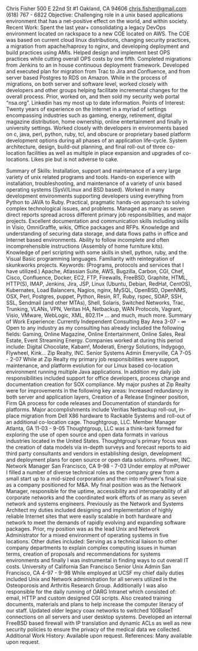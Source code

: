  Chris Fisher
500 E 22nd St #1 Oakland, CA 94606 chris.fisher@gmail.com (618) 767 - 6822
Objective:
Challenging role in a unix based applications environment that has a
net-positive effect on the world, and within society.
Recent Work:
Spent the last year+ consolidating a legacy DevOps environment located on rackspace to a new COE located on AWS. The COE was based on current cloud linux distributions, changing security practices, a migration from apache/haproxy to nginx, and developing deployment and build practices using AMIs. Helped design and implement best OPS practices while cutting overall OPS costs by one fifth.
Completed migrations from Jenkins to an in house continuous deployment framework.
Developed and executed plan for migration from Trac to Jira and Confluence, and from server based Postgres to RDS on Amazon. While in the process of migrations, on both server and software level, worked closely with developers and other groups helping facilitate incremental changes for the overall process.
Prior, worked on, and then sold my security web portal “nsa.org”. Linkedin has my most up to date information.
Points of Interest:
Twenty years of experience on the Internet in a myriad of settings encompassing industries such as gaming, energy, retirement, digital magazine distribution, home ownership, online entertainment and finally in university settings.
Worked closely with developers in environments based on c, java, perl, python, ruby, tcl, and obscure or proprietary based platform development options during all phases of an application life-cycle.
System architecture, design, build-out planning, and final roll-out of three co-location facilities as well as multiple in place expansion and upgrades of co-locations.
Likes pie but is not adverse to cake.
  
 Summary of Skills:
Installation, support and maintenance of a very large variety of unix related programs and tools.
Hands-on experience with installation, troubleshooting, and maintenance of a variety of unix based operating systems (SysV/Linux and BSD based).
Worked in many development environments supporting developers using everything from Python to JAVA to Ruby.
Practical, pragmatic hands-on approach to solving complex technological issues, and problems.
Managed as many as seven direct reports spread across different primary job responsibilities, and major projects.
Excellent documentation and communication skills including skills in Visio, OmniGraffle, wikis, Office packages and RFPs.
Knowledge and understanding of securing data storage, and data flows paths in office and Internet based environments.
Ability to follow incomplete and often incomprehensible instructions (Assembly of home furniture kits).
Knowledge of perl scripting with some skills in shell, python, ruby, and the Visual Basic programming languages.
Familiarity with reintegration of skunkworks projects.
Keywords: (Programs, protocols and services that I have utilized.)
Apache, Atlassian Suite, AWS, Bugzilla, Carbon, CGI, Chef, Cisco, Confluence, Docker, EC2, FTP, Firewalls, FreeBSD, Graphite, HTML, HTTP(S), IMAP, Jenkins, Jira, JSP, Linux (Ubuntu, Debian, RedHat, CentOS), Kubernates,
Load Balancers, Nagios, nginx, MySQL, OpenBSD, OpenNMS, OSX, Perl, Postgres, puppet, Python, Resin, RT, Ruby, rspec, SOAP, SSH, SSL, Sendmail (and other MTAs), Shell, Solaris, Switched Networks, Trac, Trunking, VLANs, VPN, Veritas HA, Netbackup, WAN Protocols, Vagrant, Visio, VMware, WebLogic, XML, 802.11* ... and much, much more.
 Summary of Work Experience:
Currently Independent Consulting
Bay Area 3-07 - ∞
Open to any industry as my consulting has already included the following fields: Gaming, Online Magazine, Online Entertainment, Online Sales, Real Estate, Event Streaming Energy. Companies worked at during this period include: Digital Chocolate, Kabam!, Moderati, Energy Solutions, Indygogo, Flywheel, Kink...
Zip Realty, INC. Senior Systems Admin
Emeryville, CA 7-05 - 2-07
While at Zip Realty my primary job responsibilities were support, maintenance, and platform evolution for our Linux based co-location environment running multiple Java applications. In addition my daily
job responsibilities included support for office developers, process
change and documentation creation for SOX compliance. My major pushes at Zip Realty were for improvements in the following key areas:
Increased redundancy in both server and application layers, Creation of a Release Engineer position, Firm QA process for code releases and Documentation of standards for platforms. Major accomplishments include Veritias Netbackup roll-out, in-place migration from Dell X86 hardware to Rackable Systems and roll-out of an additional co-location cage.
Thoughtgroup, LLC. Member Manager
Atlanta, GA 11-03 - 9-05
Thoughtgroup, LLC was a think-tank formed for exploring the use of open source and open data formats in various industries located in the United States. Thoughtgroup's primary focus was the creation of data models via in-depth surveys and forecast reports to aid third party consultants and vendors in establishing design, development and deployment plans for open source or open data solutions.
 mPower, INC. Network Manager
San Francisco, CA 9-98 - 7-03
Under employ at mPower I filled a number of diverse technical roles as the company grew from a small start up to a mid-sized corporation and then into mPower's final size as a company positioned for M&A. My final position was as the Network Manager, responsible for the uptime, accessibility and interoperability of all corporate networks and the coordinated work efforts
of as many as seven network and systems engineers. Previously as the Network and Systems Architect my duties included designing and implementation of highly reliable Internet sites that were easily scalable in both hardware
and network to meet the demands of rapidly evolving and expanding software packages. Prior, my position was as the lead Unix and Network Administrator
for a mixed environment of operating systems in five locations. Other duties included: Serving as a technical liaison to other company departments to explain complex computing issues in human terms, creation of proposals and recommendations for systems environments and finally I was instrumental in finding ways to cut overall IT costs.
University of California San Francisco Senior Unix Admin
San Francisco, CA 4-97 - 9-98
While employed at UCSF my chief daily duties included Unix and Network administration for all servers utilized in the Osteoporosis and Arthritis Research Group. Additionally I was also responsible for the daily running of OARG Intranet which consisted of: email, HTTP and custom designed CGI scripts. Also created training documents, materials and plans to help increase the computer literacy of our staff. Updated older legacy coax networks to switched 100BaseT connections on all servers and user desktop systems. Developed an internal FreeBSD based firewall with IP translation and dynamic ACLs as
well as new security policies to ensure the privacy of the medical data we collected.
Additional Work History: Available upon request. References: Many available upon request.
